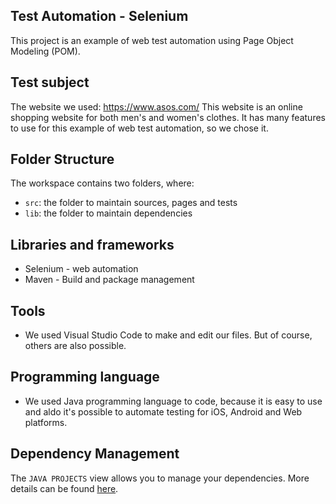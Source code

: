 ## Test Automation - Selenium

This project is an example of web test automation using Page Object Modeling (POM).

## Test subject

The website we used: https://www.asos.com/
This website is an online shopping website for both men's and women's clothes. It has many features to use for this example of web test automation, so we chose it.

## Folder Structure

The workspace contains two folders, where:

- `src`: the folder to maintain sources, pages and tests
- `lib`: the folder to maintain dependencies

## Libraries and frameworks

 - Selenium - web automation
 - Maven - Build and package management

## Tools

 - We used Visual Studio Code to make and edit our files. But of course, others are also possible.
 
## Programming language

 - We used Java programming language to code, because it is easy to use and aldo it's possible to automate testing for iOS, Android and Web platforms.

## Dependency Management

The `JAVA PROJECTS` view allows you to manage your dependencies. More details can be found [here](https://github.com/microsoft/vscode-java-dependency#manage-dependencies).
